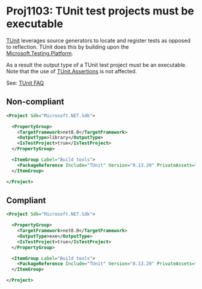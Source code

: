 ﻿---
parent: Other
ancestor: MSBuild
permalink: /rules/Proj1103
---

# Proj1103: TUnit test projects must be executable
[TUnit](https://thomhurst.github.io/TUnit/) leverages source generators to
locate and register tests as opposed to reflection. TUnit does this by building
upon the [Microsoft.Testing.Platform](https://learn.microsoft.com/dotnet/core/testing/unit-testing-platform-intro).

As a result the output type of a TUnit test project must be an executable.
Note that the use of [TUnit.Assertions](https://www.nuget.org/packages/TUnit.Assertions)
is not affected.

See: [TUnit FAQ](https://thomhurst.github.io/TUnit/docs/faq)

## Non-compliant
``` xml
<Project Sdk="Microsoft.NET.Sdk">

  <PropertyGroup>
    <TargetFramework>net8.0</TargetFramework>
    <OutputType>library</OutputType>
    <IsTestProject>true</IsTestProject>
  </PropertyGroup>

  <ItemGroup Label="Build tools">
    <PackageReference Include="TUnit" Version="0.13.20" PrivateAssets="all" />
  </ItemGroup>

</Project>
```

## Compliant
``` xml
<Project Sdk="Microsoft.NET.Sdk">

  <PropertyGroup>
    <TargetFramework>net8.0</TargetFramework>
    <OutputType>exe</OutputType>
    <IsTestProject>true</IsTestProject>
  </PropertyGroup>

  <ItemGroup Label="Build tools">
    <PackageReference Include="TUnit" Version="0.13.20" PrivateAssets="all" />
  </ItemGroup>

</Project>
```

